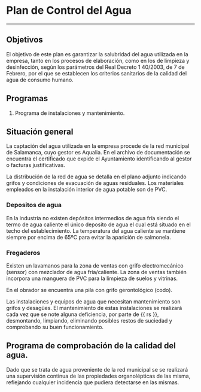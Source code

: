# Plan de Control del Agua

___

## Objetivos
El objetivo de este plan es garantizar la salubridad del agua utilizada en la empresa, tanto en los procesos de elaboración, como en los de limpieza y desinfección, según los parámetros del Real Decreto 1 40/2003, de 7 de Febrero, por el que se
establecen los criterios sanitarios de la calidad del agua de consumo humano.

## Programas
1. Programa de instalaciones y mantenimiento.

## Situación general
La captación del agua utilizada en la empresa procede de la red municipal de Salamanca, cuyo gestor es Aqualia.
En el archivo de documentación se encuentra el certificado que expide el Ayuntamiento identificando al gestor o facturas justificativas.

La distribución de la red de agua se detalla en el plano adjunto indicando grifos y condiciones de evacuación
de aguas residuales. Los materiales empleados en la instalación interior de agua potable son de PVC.

### Depositos de agua
En la industria no existen depósitos intermedios de agua fría siendo el termo de agua caliente el único deposito de agua el cual está situado en el techo del establecimiento. La temperatura del agua caliente se mantiene siempre por encima de 65ºC para evitar la aparición de salmonela.

### Fregaderos
Existen un lavamanos para la zona de ventas con grifo electromecánico (sensor) con mezclador de agua fría/caliente. La zona de ventas también incorpora una manguera de PVC para la limpieza de suelos y vitrinas.

En el obrador se encuentra una pila con grifo gerontológico (codo).

Las instalaciones y equipos de agua que necesitan mantenimiento son grifos y desagües. El mantenimiento de estas instalaciones se realizará cada vez que se note alguna deficiencia, por parte de {{ rs }}, desmontando, limpiando, eliminando posibles restos de suciedad y comprobando su buen funcionamiento.

## Programa de comprobación de la calidad del agua.
Dado que se trata de agua proveniente de la red municipal se se realizará una supervisión continua de las propiedades organolépticas de las misma, reflejando cualquier incidencia que pudiera detectarse en las mismas.
